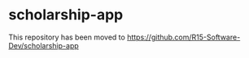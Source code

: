 # scholarship-app

This repository has been moved to https://github.com/R15-Software-Dev/scholarship-app
